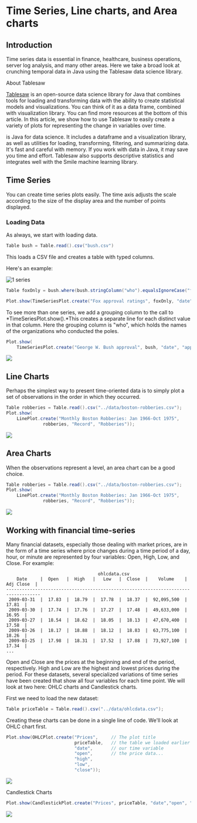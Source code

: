 # Time Series, Line charts, and Area charts 

## Introduction

Time series data is essential in finance, healthcare, business operations, server log analysis, and many other areas. Here we take a broad look at crunching temporal data in Java using the Tablesaw data science library. 

About Tablesaw

[Tablesaw](https://github.com/jtablesaw/tablesaw) is an open-source data science library for Java that combines tools for loading and transforming data with the ability to create statistical models and visualizations. You can think of it as a data frame, combined with visualization library. You can find more resources at the bottom of this article. In this article, we show how to use Tablesaw to easily create a variety of plots for representing the change in variables over time. 

 is Java for data science. It includes a dataframe and a visualization library, as well as utilities for loading, transforming, filtering, and summarizing data. It's fast and careful with memory. If you work with data in Java, it may save you time and effort. Tablesaw also supports descriptive statistics and integrates well with the Smile machine learning library. 

## Time Series

You can create time series plots easily. The time axis adjusts the scale according to the size of the display area and the number of points displayed. 

### Loading Data

As always, we start with loading data.

```java
Table bush = Table.read().csv("bush.csv")
```

This loads a CSV file and creates a table with typed columns.

Here's an example:

![1 series](https://tlabs-data.github.io/tablesaw/userguide/images/eda/bush_time_series.png)

```java
Table foxOnly = bush.where(bush.stringColumn("who").equalsIgnoreCase("fox"));

Plot.show(TimeSeriesPlot.create("Fox approval ratings", foxOnly, "date", "approval"));
```

To see more than one series, we add a grouping column to the call to *TimeSeriesPlot.show().*This creates a separate line for each distinct value in that column.  Here the grouping column is "who", which holds the names of the organizations who conducted the poles. 

```Java
Plot.show(
    TimeSeriesPlot.create("George W. Bush approval", bush, "date", "approval", "who"));
```

![](https://tlabs-data.github.io/tablesaw/userguide/images/eda/bush_time_series2.png)

## Line Charts

Perhaps the simplest way to present time-oriented data is to simply plot a set of  observations in the order in which they occurred.  

```Java
Table robberies = Table.read().csv("../data/boston-robberies.csv");
Plot.show(
    LinePlot.create("Monthly Boston Robberies: Jan 1966-Oct 1975", 
              robberies, "Record", "Robberies"));
```

![](https://tlabs-data.github.io/tablesaw/userguide/images/eda/robberies_line.png)

## Area Charts

When the observations represent a level, an area chart can be a good choice. 

```Java
Table robberies = Table.read().csv("../data/boston-robberies.csv");
Plot.show(
    LinePlot.create("Monthly Boston Robberies: Jan 1966-Oct 1975", 
              robberies, "Record", "Robberies"));
```

![](https://tlabs-data.github.io/tablesaw/userguide/images/eda/robberies_line.png)

## Working with financial time-series

Many financial datasets, especially those dealing with market prices, are in the form of a time series where price changes during a time period of a day, hour, or minute are represented by four variables: Open, High, Low, and Close. For example:

```
                                   ohlcdata.csv                                    
    Date     |  Open   |  High   |   Low   |  Close  |    Volume    |  Adj Close  |
-----------------------------------------------------------------------------------
 2009-03-31  |  17.83  |  18.79  |  17.78  |  18.37  |  92,095,500  |      17.81  |
 2009-03-30  |  17.74  |  17.76  |  17.27  |  17.48  |  49,633,000  |      16.95  |
 2009-03-27  |  18.54  |  18.62  |  18.05  |  18.13  |  47,670,400  |      17.58  |
 2009-03-26  |  18.17  |  18.88  |  18.12  |  18.83  |  63,775,100  |      18.26  |
 2009-03-25  |  17.98  |  18.31  |  17.52  |  17.88  |  73,927,100  |      17.34  |
...
```

Open and Close are the prices at the beginning and end of the period, respectively. High and Low are the highest and lowest prices during the period. For these datasets, several specialized variations of time series have been created that show all four variables for each time point. We will look at two here: OHLC charts and Candlestick charts.

First we need to load the new dataset:

```Java
Table priceTable = Table.read().csv("../data/ohlcdata.csv");
```

Creating these charts can be done in a single line of code. We'll look at OHLC chart first. 

```Java
Plot.show(OHLCPlot.create("Prices", 	// The plot title 
                          priceTable, 	// the table we loaded earlier
                          "date",		// our time variable
                          "open", 		// the price data...
                          "high", 
                          "low", 
                          "close"));
```

![](https://tlabs-data.github.io/tablesaw/userguide/images/eda/ohlc1.png)

Candlestick Charts

```Java
Plot.show(CandlestickPlot.create("Prices", priceTable, "date","open", "high", "low", "close"));
```

![](https://tlabs-data.github.io/tablesaw/userguide/images/eda/candlestick1.png)